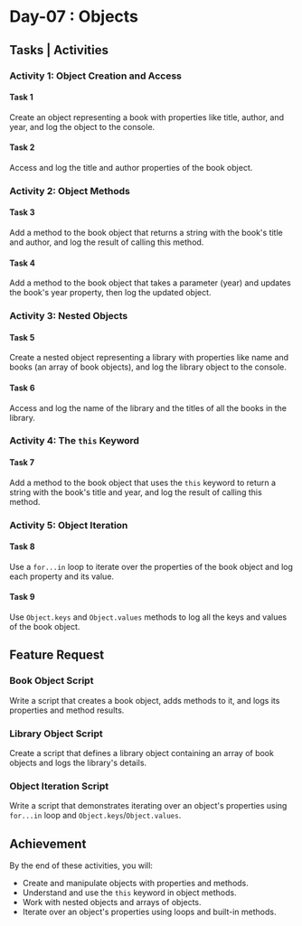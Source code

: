 # Day-07 : Objects

## Tasks | Activities

### Activity 1: Object Creation and Access

#### Task 1

Create an object representing a book with properties like title, author, and year, and log the object to the console.

#### Task 2

Access and log the title and author properties of the book object.

### Activity 2: Object Methods

#### Task 3

Add a method to the book object that returns a string with the book's title and author, and log the result of calling this method.

#### Task 4

Add a method to the book object that takes a parameter (year) and updates the book's year property, then log the updated object.

### Activity 3: Nested Objects

#### Task 5

Create a nested object representing a library with properties like name and books (an array of book objects), and log the library object to the console.

#### Task 6

Access and log the name of the library and the titles of all the books in the library.

### Activity 4: The `this` Keyword

#### Task 7

Add a method to the book object that uses the `this` keyword to return a string with the book's title and year, and log the result of calling this method.

### Activity 5: Object Iteration

#### Task 8

Use a `for...in` loop to iterate over the properties of the book object and log each property and its value.

#### Task 9

Use `Object.keys` and `Object.values` methods to log all the keys and values of the book object.

## Feature Request

### Book Object Script

Write a script that creates a book object, adds methods to it, and logs its properties and method results.

### Library Object Script

Create a script that defines a library object containing an array of book objects and logs the library's details.

### Object Iteration Script

Write a script that demonstrates iterating over an object's properties using `for...in` loop and `Object.keys`/`Object.values`.

## Achievement

By the end of these activities, you will:

- Create and manipulate objects with properties and methods.
- Understand and use the `this` keyword in object methods.
- Work with nested objects and arrays of objects.
- Iterate over an object's properties using loops and built-in methods.
